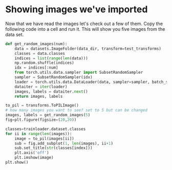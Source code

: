 # Showing images we've imported

Now that we have read the images let's check out a few of them. Copy the following code into a cell and run it. This will show you five images from the data set.

```python
def get_random_images(num):
    data = datasets.ImageFolder(data_dir, transform=test_transforms)
    classes = data.classes
    indices = list(range(len(data)))
    np.random.shuffle(indices)
    idx = indices[:num]
    from torch.utils.data.sampler import SubsetRandomSampler
    sampler = SubsetRandomSampler(idx)
    loader = torch.utils.data.DataLoader(data, sampler=sampler, batch_size=num)
    dataiter = iter(loader)
    images, labels = dataiter.next()
    return images, labels

to_pil = transforms.ToPILImage()
# how many images you want to see? set to 5 but can be changed 
images, labels = get_random_images(5)
fig=plt.figure(figsize=(20,20))

classes=trainloader.dataset.classes
for ii in range(len(images)):
    image = to_pil(images[ii])
    sub = fig.add_subplot(1, len(images), ii+1)
    sub.set_title(str(classes[index]))
    plt.axis('off')
    plt.imshow(image)
plt.show()
```
